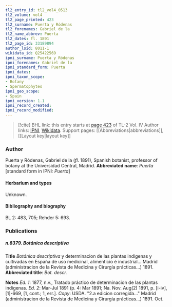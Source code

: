 ```yaml
---
tl2_entry_id: tl2_vol4_0513
tl2_volume: vol4
tl2_page_printed: 423
tl2_surname: Puerta y Ródenas
tl2_forenames: Gabriel de la
tl2_name_abbrev: Puerta
tl2_dates: fl. 1891
tl2_page_id: 33189894
author_lsid: 8011-1
wikidata_id: Q25422569
ipni_surname: Puerta y Ródenas
ipni_forenames: Gabriel de la
ipni_standard_form: Puerta
ipni_dates: 
ipni_taxon_scope: 
- Botany
- Spermatophytes
ipni_geo_scope: 
- Spain
ipni_version: 1.1
ipni_record_created: 
ipni_record_modified:
---
```


> [!cite] BHL link: this entry starts at [page 423](https://www.biodiversitylibrary.org/page/33189894) of TL-2 Vol. IV
> Author links: [IPNI](https://www.ipni.org/a/8011-1), [Wikidata](https://www.wikidata.org/wiki/Q25422569). Support pages: [[Abbreviations|abbreviations]], [[Layout key|layout key]]

### Author

Puerta y Ródenas, Gabriel de la (*fl*. 1891), Spanish botanist, professor of botany at the Universidad Central, Madrid. 
**Abbreviated name**: *Puerta* \[standard form in IPNI: *Puerta*\]

#### Herbarium and types

Unknown.

#### Bibliography and biography

BL 2: 483, 705; Rehder 5: 693.

### Publications

##### n.8379. Botánica descriptiva

**Title**
*Botánica descriptiva* y determinacion de las plantas indigenas y cultivadas en España de uso medicinal, alimenticio é industrial... Madrid (administracion de la Revista de Medicina y Cirurgía prácticas...) 1891.
**Abbreviated title**: *Bot. descr.*

**Notes**
*Ed. 1*: 1877, n.v., Tratado práctico de determinacion de las plantas indigenas.
*Ed. 2*: Mar-Jul 1891 (p. 4: Mar 1891; Na. Nov. Aug(2) 1891, p. \[i-iv\], \[1\]-669, \[1, cont.; 1, err.\]. *Copy*: USDA. "2.a edicion corregida..." Madrid (administracion de la Revista de Medicina y Cirurgía prácticas...) 1891. Oct.


